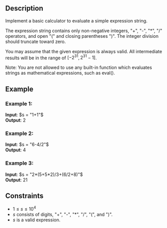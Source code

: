 ## Description
Implement a basic calculator to evaluate a simple expression string.

The expression string contains only non-negative integers, "+", "-", "*", "/" operators, and open "(" and closing parentheses ")". The integer division should truncate toward zero.

You may assume that the given expression is always valid. All intermediate results will be in the range of $[-2^{31}, 2^{31} - 1]$.

Note: You are not allowed to use any built-in function which evaluates strings as mathematical expressions, such as eval().
 
## Example
### Example 1:
**Input**: $s = "1+1"$  
**Output**: $2$  

### Example 2:
**Input**: $s = "6-4/2"$  
**Output**: $4$

### Example 3:
**Input**: $s = "2*(5+5*2)/3+(6/2+8)"$  
**Output**: $21$
 
## Constraints
- $1 \leq s \leq 10^4$
- $s$ consists of digits, "+", "-", "*", "/", "(", and ")".
- $s$ is a valid expression.